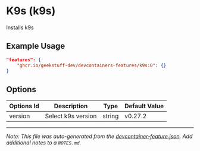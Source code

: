 
# K9s (k9s)

Installs k9s

## Example Usage

```json
"features": {
    "ghcr.io/geekstuff-dev/devcontainers-features/k9s:0": {}
}
```

## Options

| Options Id | Description | Type | Default Value |
|-----|-----|-----|-----|
| version | Select k9s version | string | v0.27.2 |



---

_Note: This file was auto-generated from the [devcontainer-feature.json](https://github.com/geekstuff-dev/devcontainers-features/blob/main/src/k9s/devcontainer-feature.json).  Add additional notes to a `NOTES.md`._
